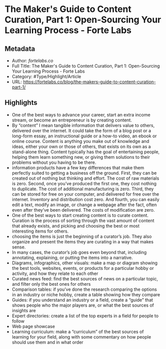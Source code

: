 # The Maker's Guide to Content Curation, Part 1: Open-Sourcing Your Learning Process - Forte Labs

## Metadata

* Author: *fortelabs.co*
* Full Title: The Maker's Guide to Content Curation, Part 1: Open-Sourcing Your Learning Process - Forte Labs
* Category: #Type/Highlight/Article
* URL: https://fortelabs.co/blog/the-makers-guide-to-content-curation-part-1/

## Highlights

* One of the best ways to advance your career, start an extra income stream, or become an entrepreneur is by creating content.
* By “content” I mean tangible information that delivers value to others, delivered over the internet. It could take the form of a blog post or a long-form essay, an instructional guide or a how-to video, an ebook or online course. Content is anything you make out of knowledge and ideas, either your own or those of others, that exists on its own as a stand-alone thing. Content typically has the goal of entertaining people, helping them learn something new, or giving them solutions to their problems without you having to be there.
* information products have a few key differences that make them perfectly suited to getting a business off the ground. First, they can be created out of nothing but thinking and effort. The cost of raw materials is zero. Second, once you’ve produced the first one, they cost nothing to duplicate. The cost of additional manufacturing is zero. Third, they can be stored for free on your computer, and delivered for free over the internet. Inventory and distribution cost zero. And fourth, you can easily edit a text, modify an image, or change a webpage after the fact, often even after they’ve been delivered. The costs of modification are zero.
* One of the best ways to start creating content is to curate content. Curation is the process of sorting through the vast amount of content that already exists, and picking and choosing the best or most interesting items for others.
* choosing the items is just the beginning of a curator’s job. They also organize and present the items they are curating in a way that makes sense.
* In many cases, the curator’s job goes even beyond that, including annotating, explaining, or putting the items into a narrative.
* Diagrams, infographics, other visuals: make a map or diagram showing the best tools, websites, events, or products for a particular hobby or activity, and how they relate to each other
* Curated news feed: find the best sources of news on a particular topic, and filter only the best ones for others
* Comparison tables: if you’ve done the research comparing the options in an industry or niche hobby, create a table showing how they compare
* Guides: if you understand an industry or a field, create a “guide” that shows people who the major players are, or what the best sources of insights are
* Expert directories: create a list of the top experts in a field for people to follow
* Web page showcase
* Learning curriculum: make a “curriculum” of the best sources of learning for your field, along with some commentary on how people should use them and in what order
